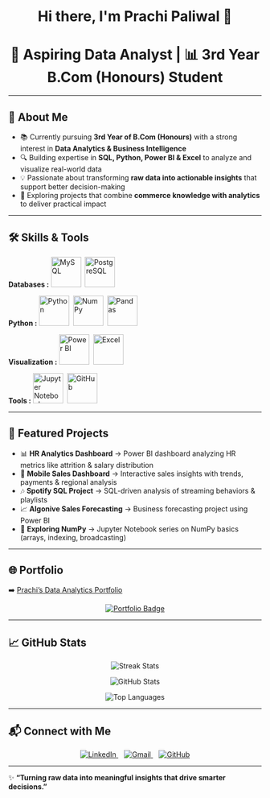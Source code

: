 <h1 align="center">Hi there, I'm Prachi Paliwal 👋</h1>  

<h1 align="center">🎯 Aspiring Data Analyst | 📊 3rd Year B.Com (Honours) Student</h1>

---

## 🌟 About Me  

- 📚 Currently pursuing **3rd Year of B.Com (Honours)** with a strong interest in **Data Analytics & Business Intelligence**  
- 🔍 Building expertise in **SQL, Python, Power BI & Excel** to analyze and visualize real-world data  
- 💡 Passionate about transforming **raw data into actionable insights** that support better decision-making  
- 🚀 Exploring projects that combine **commerce knowledge with analytics** to deliver practical impact  

---

## 🛠️ Skills & Tools  

<p align="center">

**Databases :**
<img src="https://cdn.jsdelivr.net/gh/devicons/devicon/icons/mysql/mysql-original-wordmark.svg" title="MySQL" alt="MySQL" width="60" height="60"/>&nbsp;
<img src="https://cdn.jsdelivr.net/gh/devicons/devicon/icons/postgresql/postgresql-original-wordmark.svg" title="PostgreSQL" alt="PostgreSQL" width="60" height="60"/>&nbsp;

**Python :**
<img src="https://cdn.jsdelivr.net/gh/devicons/devicon/icons/python/python-original-wordmark.svg" title="Python" alt="Python" width="60" height="60"/>&nbsp;
<img src="https://cdn.jsdelivr.net/gh/devicons/devicon/icons/numpy/numpy-original.svg" title="NumPy" alt="NumPy" width="60" height="60"/>&nbsp;
<img src="https://cdn.jsdelivr.net/gh/devicons/devicon/icons/pandas/pandas-original-wordmark.svg" title="Pandas" alt="Pandas" width="60" height="60"/>&nbsp;

**Visualization :**
<img src="https://img.icons8.com/color/96/power-bi.png" title="Power BI" alt="Power BI" width="60" height="60"/>&nbsp;
<img src="https://img.icons8.com/color/96/microsoft-excel-2019--v1.png" title="Excel" alt="Excel" width="60" height="60"/>&nbsp;

**Tools :**
<img src="https://cdn.jsdelivr.net/gh/devicons/devicon/icons/jupyter/jupyter-original-wordmark.svg" title="Jupyter Notebook" alt="Jupyter Notebook" width="60" height="60"/>&nbsp;
<img src="https://cdn.jsdelivr.net/gh/devicons/devicon/icons/github/github-original-wordmark.svg" title="GitHub" alt="GitHub" width="60" height="60"/>&nbsp;

</p>  

---

## 📌 Featured Projects  

- 📊 **HR Analytics Dashboard** → Power BI dashboard analyzing HR metrics like attrition & salary distribution  
- 📱 **Mobile Sales Dashboard** → Interactive sales insights with trends, payments & regional analysis  
- 🎶 **Spotify SQL Project** → SQL-driven analysis of streaming behaviors & playlists  
- 📈 **Algonive Sales Forecasting** → Business forecasting project using Power BI  
- 🐍 **Exploring NumPy** → Jupyter Notebook series on NumPy basics (arrays, indexing, broadcasting)  

---

## 🌐 Portfolio  

➡️ [Prachi’s Data Analytics Portfolio](https://prachi-portfolio.web.app/)  

<p align="center">
  <a href="https://prachi-portfolio.web.app/" target="_blank">
    <img src="https://img.shields.io/badge/🌐 Visit Portfolio-FF5722?style=for-the-badge&logoColor=white" alt="Portfolio Badge">
  </a>
</p>

---

## 📈 GitHub Stats  

<p align="center">
  <img src="https://github-readme-streak-stats.herokuapp.com/?user=Prachi005748&theme=radical" alt="Streak Stats" />
</p>  

<p align="center">
  <img src="https://github-readme-stats.vercel.app/api?username=Prachi005748&show_icons=true&theme=radical" alt="GitHub Stats" />
</p>  

<p align="center">
  <img src="https://github-readme-stats.vercel.app/api/top-langs/?username=Prachi005748&layout=compact&theme=radical" alt="Top Languages" />
</p>  

---

## 📬 Connect with Me  

<p align="center">
  <a href="https://www.linkedin.com/in/prachi-paliwal-799126268/" target="_blank">
    <img src="https://img.icons8.com/color/48/000000/linkedin.png" alt="LinkedIn"/>
  </a>&nbsp;&nbsp;
  
  <a href="mailto:prachi@example.com">
    <img src="https://img.icons8.com/color/48/000000/gmail-new.png" alt="Gmail"/>
  </a>&nbsp;&nbsp;
  
  <a href="https://github.com/Prachi005748" target="_blank">
    <img src="https://img.icons8.com/ios-glyphs/48/000000/github.png" alt="GitHub"/>
  </a>
</p>

---

✨ **“Turning raw data into meaningful insights that drive smarter decisions.”**  
